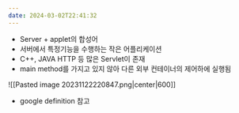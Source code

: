 ```yaml
---
date: 2024-03-02T22:41:32
---
```

- Server + applet의 합성어
- 서버에서 특정기능을 수행하는 작은 어플리케이션
- C++, JAVA HTTP 등 많은 Servlet이 존재
- main method를 가지고 있지 않아 다른 외부 컨테이너의 제어하에 실행됨

![[Pasted image 20231122220847.png|center|600]]
- google definition 참고